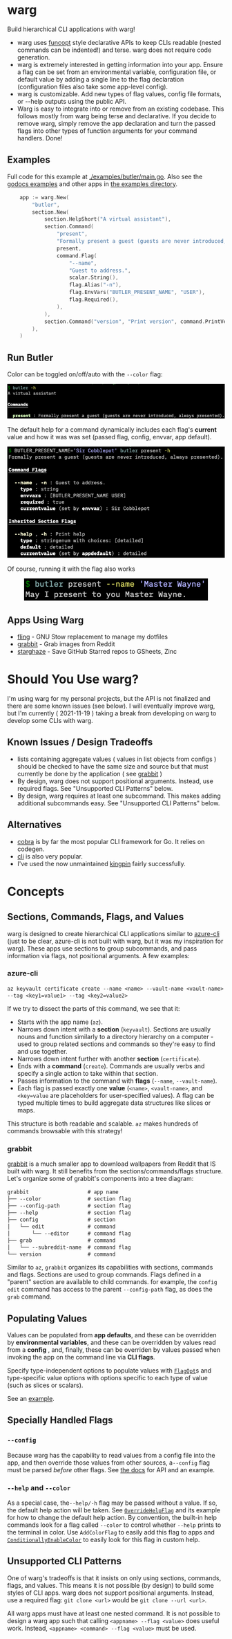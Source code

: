 # warg

Build hierarchical CLI applications with warg!

- warg uses [funcopt](https://dave.cheney.net/2014/10/17/functional-options-for-friendly-apis) style declarative APIs to keep CLIs readable (nested commands can be indented!) and terse. warg does not require code generation.
- warg is extremely interested in getting information into your app. Ensure a flag can be set from an environmental variable, configuration file, or default value by adding a single line to the flag declaration (configuration files also take some app-level config).
- warg is customizable. Add new types of flag values, config file formats, or --help outputs using the public API.
- Warg is easy to integrate into or remove from an existing codebase. This follows mostly from warg being terse and declarative. If you decide to remove warg, simply remove the app declaration and turn the passed flags into other types of function arguments for your command handlers. Done!

## Examples

Full code for this example at [./examples/butler/main.go](./examples/butler/main.go). Also see the  [godocs examples](https://pkg.go.dev/go.bbkane.com/warg#pkg-examples) and other apps in [the examples directory](./examples/).

```go
	app := warg.New(
		"butler",
		section.New(
			section.HelpShort("A virtual assistant"),
			section.Command(
				"present",
				"Formally present a guest (guests are never introduced, always presented).",
				present,
				command.Flag(
					"--name",
					"Guest to address.",
					scalar.String(),
					flag.Alias("-n"),
					flag.EnvVars("BUTLER_PRESENT_NAME", "USER"),
					flag.Required(),
				),
			),
			section.Command("version", "Print version", command.PrintVersion),
		),
	)
```



## Run Butler

Color can be toggled on/off/auto with the `--color` flag:

<p align="center">
  <img src="img/image-20220114210824919.png" alt="Sublime's custom image"/>
</p>

The default help for a command dynamically includes each flag's **current** value and how it was was set (passed flag, config, envvar, app default).

<p align="center">
  <img src="img/image-20220114212104654.png" alt="Sublime's custom image"/>
</p>

Of course, running it with the flag also works

<p align="center">
  <img src="img/image-20220114212309862.png" alt="Sublime's custom image"/>
</p>

## Apps Using Warg

- [fling](https://github.com/bbkane/fling/) - GNU Stow replacement to manage my dotfiles
- [grabbit](https://github.com/bbkane/grabbit) - Grab images from Reddit
- [starghaze](https://github.com/bbkane/starghaze/) - Save GitHub Starred repos to GSheets, Zinc

# Should You Use warg?

I'm using warg for my personal projects, but the API is not finalized and there
are some known issues (see below). I will eventually improve warg, but I'm currently ( 2021-11-19 )
taking a break from developing on warg to develop some CLIs with warg.

## Known Issues / Design Tradeoffs

- lists containing aggregate values ( values in list objects from configs ) should be checked to have the same size and source but that must currently be done by the application ( see [grabbit](https://github.com/bbkane/grabbit/blob/d1f30b87c4e5c8112f08e9889fa541dbeab66842/main.go#L311) )
- By design, warg does not support positional arguments. Instead, use required flags. See "Unsupported CLI Patterns" below.
- By design, warg requires at least one subcommand. This makes adding additional subcommands easy. See "Unsupported CLI Patterns" below.

## Alternatives

- [cobra](https://github.com/spf13/cobra) is by far the most popular CLI framework for Go. It relies on codegen.
- [cli](https://github.com/urfave/cli) is also very popular.
- I've used the now unmaintained [kingpin](https://github.com/alecthomas/kingpin) fairly successfully.

# Concepts

## Sections, Commands, Flags, and Values

warg is designed to create hierarchical CLI applications similar to [azure-cli](https://github.com/Azure/azure-cli) (just to be clear, azure-cli is not built with warg, but it was my inspiration for warg). These apps use sections to group subcommands, and pass information via flags, not positional arguments. A few examples:

### azure-cli

```
az keyvault certificate create --name <name> --vault-name <vault-name> --tag <key1=value1> --tag <key2=value2>
```

If we try to dissect the parts of this command, we see that it:

- Starts with the app name (`az`).
- Narrows down intent with a **section** (`keyvault`). Sections are usually nouns and function similarly to a directory hierarchy on a computer - used to group related sections and commands so they're easy to find and use together.
- Narrows down intent further with another **section** (`certificate`).
- Ends with a **command** (`create`). Commands are usually verbs and specify a single action to take within that section.
- Passes information to the command with **flags** (`--name`, `--vault-name`).
- Each flag is passed exactly one **value** (`<name>`, `<vault-name>`, and `<key=value` are placeholders for user-specified values). A flag can be typed multiple times to build aggregate data structures like slices or maps.

This structure is both readable and scalable. `az` makes hundreds of commands browsable with this strategy!

### grabbit

[grabbit](https://github.com/bbkane/grabbit) is a much smaller app to download wallpapers from Reddit that IS built with warg. It still benefits from the sections/commands/flags structure. Let's organize some of grabbit's components into a tree diagram:

```
grabbit                   # app name
├── --color               # section flag
├── --config-path         # section flag
├── --help                # section flag
├── config                # section
│   └── edit              # command
│       └── --editor      # command flag
├── grab                  # command
│   └── --subreddit-name  # command flag
└── version               # command
```

Similar to `az`, `grabbit` organizes its capabilities with sections, commands and flags. Sections are used to group commands. Flags defined in a "parent" section are available to child commands. for example, the `config edit` command has access to the parent `--config-path` flag, as does the `grab` command.

## Populating Values

Values can be populated from **app defaults**, and these can be overridden by **environmental variables**, and these can be overridden by values read from a **config** , and, finally, these can be overriden by values passed when invoking the app on the command line via **CLI flags**.

Specify type-independent options to populate values with [`FlagOpt`](https://pkg.go.dev/github.com/bbkane/warg/flag#FlagOpt)s and type-specific value options with options specific to each type of value (such as slices or scalars).

See an [example](./example_flag_value_options_test.go).

## Specially Handled Flags

### `--config`

Because warg has the capability to read values from a config file into the app, and then override those values from other sources, a`--config` flag must be parsed *before* other flags.  See [the docs](https://pkg.go.dev/github.com/bbkane/warg#ConfigFlag) for API and an example.

### `--help` and  `--color`

As a special case, the`--help/-h` flag may be passed without a value. If so, the default help action will be taken. See [`OverrideHelpFlag`](https://pkg.go.dev/github.com/bbkane/warg#OverrideHelpFlag) and its example for how to change the default help action. By convention, the built-in help commands look for a flag called `--color`  to control whether `--help` prints to the terminal in color. Use `AddColorFlag` to easily add this flag to apps and  [`ConditionallyEnableColor`](https://pkg.go.dev/github.com/bbkane/warg/help#ConditionallyEnableColor) to easily look for this flag in custom help.

## Unsupported CLI Patterns

One of warg's tradeoffs is that it insists on only using sections, commands,  flags, and values. This means it is not possible (by design) to build some styles of CLI apps. warg does not support positional arguments. Instead, use a required flag: `git clone <url>` would be `git clone --url <url>`.

All warg apps must have at least one nested command.  It is not possible to design a warg app such that calling `<appname> --flag <value>` does useful work. Instead, `<appname> <command> --flag <value>` must be used.

